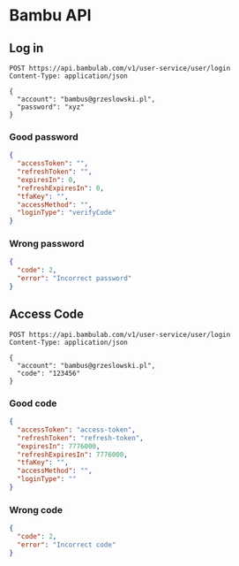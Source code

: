 # Bambu API

## Log in

```http request
POST https://api.bambulab.com/v1/user-service/user/login
Content-Type: application/json

{
  "account": "bambus@grzeslowski.pl",
  "password": "xyz"
}
```

### Good password

```json
{
  "accessToken": "",
  "refreshToken": "",
  "expiresIn": 0,
  "refreshExpiresIn": 0,
  "tfaKey": "",
  "accessMethod": "",
  "loginType": "verifyCode"
}
```

### Wrong password

```json
{
  "code": 2,
  "error": "Incorrect password"
}
```

## Access Code

```http request
POST https://api.bambulab.com/v1/user-service/user/login
Content-Type: application/json

{
  "account": "bambus@grzeslowski.pl",
  "code": "123456"
}
```

### Good code

```json
{
  "accessToken": "access-token",
  "refreshToken": "refresh-token",
  "expiresIn": 7776000,
  "refreshExpiresIn": 7776000,
  "tfaKey": "",
  "accessMethod": "",
  "loginType": ""
}
```

### Wrong code

```json
{
  "code": 2,
  "error": "Incorrect code"
}
```
